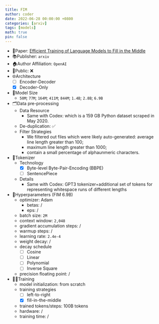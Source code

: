 ```yaml
---
title: FIM
author: coder
date: 2022-06-28 00:00:00 +0800
categories: [arxiv]
tags: [models]
math: true
pin: false
---
```


- 📙Paper: [Efficient Training of Language Models to Fill in the Middle](https://arxiv.org/pdf/2207.14255.pdf)
- 📚Publisher: `arxiv`
- 🏠Author Affiliation: `OpenAI`
- 🔑Public: ❌
- 🌐Architecture
  + [ ] Encoder-Decoder
  + [x] Decoder-Only
- 📏Model Size
  + `50M`; `77M`; `164M`; `411M`; `844M`; `1.4B`; `2.8B`; `6.9B`
- 🗂️Data pre-processing
  + Data Resource
    * Same with Codex: which is a 159 GB Python dataset scraped in May 2020. 
  + De-duplication: ✅
  + Filter Strategies
    * We filtered out files which were likely auto-generated: average line length greater than 100;
    * maximum line length greater than 1000;
    * contain a small percentage of alphaunmeric characters.
- 🍉Tokenizer
  + Technology
    * [x] Byte-level Byte-Pair-Encoding (BBPE)
    * [ ] SentencePiece
  + Details
    * Same with Codex: GPT3 tokenizer+additional set of tokens for representing whitespace runs of different lengths
- 🧪Hyperparameters (FIM 6.9B)
  + optimizer: Adam
    * betas: /
    * eps: /
  + batch size: `2M`
  + context window: `2,048`
  + gradient accumulation steps: /
  + warmup steps: /
  + learning rate: `2.4e-4`
  + weight decay: /
  + decay schedule
    * [ ] Cosine
    * [ ] Linear
    * [ ] Polynomial
    * [ ] Inverse Square
  + precision floating point: /
- 🏃‍♀️Training
  + model initialization: from scratch
  + training strategies
    * [ ] left-to-right
    * [x] fill-in-the-middle
  + trained tokens/steps: 100B tokens
  + hardware: /
  + training time: /

